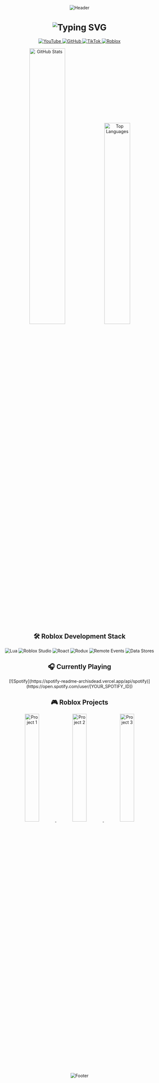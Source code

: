 <div align="center">
  
  <!-- Header with Roblox-themed colors -->
  <img src="https://capsule-render.vercel.app/api?type=waving&color=00A2FF&height=200&section=header&text=ArchIsDead&fontSize=60&fontColor=FFFFFF&animation=fadeIn&fontAlignY=30" alt="Header" />

  <!-- Animated typing text with Roblox focus -->
  <h1 align="center">
    <img src="https://readme-typing-svg.demolab.com?font=Roboto+Mono&weight=600&size=24&pause=1000&color=00A2FF&center=true&vCenter=true&width=500&lines=Roblox+Script+Developer;Lua+Specialist;Game+Systems+Creator;UI%2FUX+Scripter" alt="Typing SVG" />
  </h1>

  <!-- Social badges (YouTube, GitHub, TikTok, Roblox) -->
  <div align="center" style="margin: 15px 0">
    <a href="https://youtube.com/[YOUR_CHANNEL]" target="_blank">
      <img src="https://img.shields.io/badge/YouTube-FF0000?style=for-the-badge&logo=youtube&logoColor=white" alt="YouTube" />
    </a>
    <a href="https://github.com/ArchIsDead" target="_blank">
      <img src="https://img.shields.io/badge/GitHub-100000?style=for-the-badge&logo=github&logoColor=white" alt="GitHub" />
    </a>
    <a href="https://tiktok.com/@[YOUR_USERNAME]" target="_blank">
      <img src="https://img.shields.io/badge/TikTok-000000?style=for-the-badge&logo=tiktok&logoColor=white" alt="TikTok" />
    </a>
    <a href="https://roblox.com/users/[YOUR_ID]/profile" target="_blank">
      <img src="https://img.shields.io/badge/Roblox-00A2FF?style=for-the-badge&logo=roblox&logoColor=white" alt="Roblox" />
    </a>
  </div>

  <!-- GitHub Stats Card -->
  <div align="center">
    <img width="48%" src="https://github-readme-stats.vercel.app/api?username=ArchIsDead&show_icons=true&theme=algolia&hide_border=true&count_private=true&include_all_commits=true" alt="GitHub Stats" />
    <img width="41%" src="https://github-readme-stats.vercel.app/api/top-langs/?username=ArchIsDead&layout=compact&theme=algolia&hide_border=true&langs_count=6&hide=html,css,scss" alt="Top Languages" />
  </div>

  <!-- Roblox Tech Stack -->
  <h2 align="center">🛠️ Roblox Development Stack</h2>
  <div align="center">
    <img src="https://img.shields.io/badge/Lua-2C2D72?style=for-the-badge&logo=lua&logoColor=white" alt="Lua" />
    <img src="https://img.shields.io/badge/Roblox Studio-00A2FF?style=for-the-badge&logo=roblox&logoColor=white" alt="Roblox Studio" />
    <img src="https://img.shields.io/badge/Roact-00A2FF?style=for-the-badge" alt="Roact" />
    <img src="https://img.shields.io/badge/Rodux-00A2FF?style=for-the-badge" alt="Rodux" />
    <img src="https://img.shields.io/badge/Remote Events-00A2FF?style=for-the-badge" alt="Remote Events" />
    <img src="https://img.shields.io/badge/Data Stores-00A2FF?style=for-the-badge" alt="Data Stores" />
  </div>

  <!-- Spotify Playing (Working Version) -->
  <h2 align="center">🎧 Currently Playing</h2>
  <div align="center">
    [![Spotify](https://spotify-readme-archisdead.vercel.app/api/spotify)](https://open.spotify.com/user/[YOUR_SPOTIFY_ID])
  </div>

  <!-- Roblox Projects Showcase -->
  <h2 align="center">🎮 Roblox Projects</h2>
  <div align="center">
    <a href="[PROJECT_LINK_1]">
      <img width="30%" src="[PROJECT_IMAGE_1]" alt="Project 1" />
    </a>
    <a href="[PROJECT_LINK_2]">
      <img width="30%" src="[PROJECT_IMAGE_2]" alt="Project 2" />
    </a>
    <a href="[PROJECT_LINK_3]">
      <img width="30%" src="[PROJECT_IMAGE_3]" alt="Project 3" />
    </a>
  </div>

  <!-- Footer with Roblox theme -->
  <img src="https://capsule-render.vercel.app/api?type=waving&color=00A2FF&height=100&section=footer&fontSize=30" alt="Footer" />

</div>
